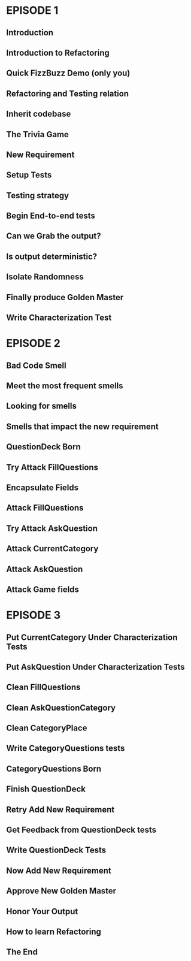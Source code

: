 # EPISODE 1

## Introduction
## Introduction to Refactoring
## Quick FizzBuzz Demo (only you)
## Refactoring and Testing relation
## Inherit codebase
## The Trivia Game
## New Requirement
## Setup Tests
## Testing strategy
## Begin End-to-end tests
## Can we Grab the output?
## Is output deterministic?
## Isolate Randomness
## Finally produce Golden Master
## Write Characterization Test

# EPISODE 2

## Bad Code Smell
## Meet the most frequent smells
## Looking for smells
## Smells that impact the new requirement
## QuestionDeck Born
## Try Attack FillQuestions
## Encapsulate Fields
## Attack FillQuestions
## Try Attack AskQuestion
## Attack CurrentCategory
## Attack AskQuestion
## Attack Game fields

# EPISODE 3

## Put CurrentCategory Under Characterization Tests
## Put AskQuestion Under Characterization Tests
## Clean FillQuestions
## Clean AskQuestionCategory
## Clean CategoryPlace
## Write CategoryQuestions tests
## CategoryQuestions Born
## Finish QuestionDeck
## Retry Add New Requirement
## Get Feedback from QuestionDeck tests
## Write QuestionDeck Tests
## Now Add New Requirement
## Approve New Golden Master
## Honor Your Output
## How to learn Refactoring
## The End